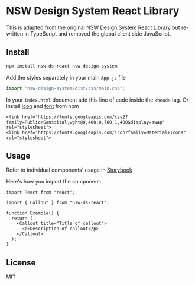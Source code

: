 # NSW Design System React Library

This is adapted from the original [NSW Design System React Library](https://github.com/digitalnsw/nsw-design-system-react) but re-written in TypeScript and removed the global client side JavaScript.

## Install

```bash
npm install nsw-ds-react nsw-design-system
```

Add the styles separately in your main `App.js` file

```js
import "nsw-design-system/dist/css/main.css";
```

In your `index.html` document add this line of code inside the `<head>` tag. Or install [icon](https://www.npmjs.com/package/material-icons) and [font](https://www.npmjs.com/package/@fontsource/public-sans) from npm

```
<link href="https://fonts.googleapis.com/css2?family=Public+Sans:ital,wght@0,400;0,700;1,400&display=swap" rel="stylesheet">
<link href="https://fonts.googleapis.com/icon?family=Material+Icons" rel="stylesheet">
```

## Usage

Refer to individual components' usage in [Storybook](https://digitalnsw.github.io/nsw-design-system-react)

Here's how you import the component:

```tsx
import React from "react";

import { Callout } from "nsw-ds-react";

function Example() {
  return (
    <Callout title="Title of callout">
      <p>Description of callout</p>
    </Callout>
  );
}
```

## License

MIT

